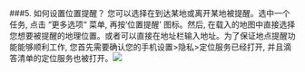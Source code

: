 ###5. 如何设置位置提醒？
您可以选择在到达某地或离开某地被提醒。选中一个任务, 点击 “更多选项“ 菜单, 再按‘位置提醒’ 图标。然后, 在载入的地图中直接选择您想要被提醒的地理位置。或者可以直接在地址栏输入地址。为了保证地点提醒功能能够顺利工作, 您首先需要确认您的手机设置>隐私>定位服务已经打开, 并且滴答清单的定位服务也被打开。![](/images/image042.jpg)
